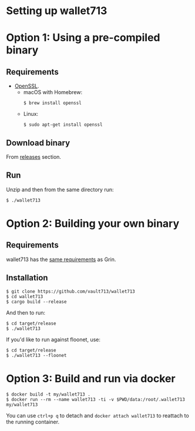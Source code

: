 # Setting up wallet713

# Option 1: Using a pre-compiled binary

## Requirements

* [OpenSSL](https://www.openssl.org).
   * macOS with Homebrew:
      ```
      $ brew install openssl
      ``` 
   * Linux:
      ```
      $ sudo apt-get install openssl
      ``` 

## Download binary

From [releases](https://github.com/vault713/wallet713/releases) section.

## Run

Unzip and then from the same directory run: 
```
$ ./wallet713
```

# Option 2: Building your own binary

## Requirements
wallet713 has the [same requirements](https://github.com/mimblewimble/grin/blob/master/doc/build.md#requirements) as Grin.

## Installation

```
$ git clone https://github.com/vault713/wallet713
$ cd wallet713
$ cargo build --release
```
And then to run:
```
$ cd target/release
$ ./wallet713
```

If you'd like to run against floonet, use:
```
$ cd target/release
$ ./wallet713 --floonet
```

# Option 3: Build and run via docker

```
$ docker build -t my/wallet713 .
$ docker run --rm --name wallet713 -ti -v $PWD/data:/root/.wallet713 my/wallet713
```
You can use `ctrl+p q` to detach and `docker attach wallet713` to reattach to the running container.
